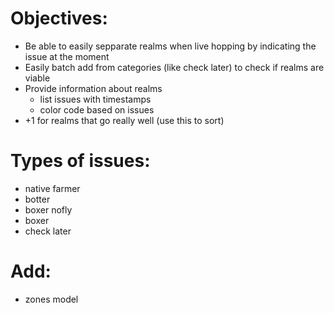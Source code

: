 # Objectives:
- Be able to easily sepparate realms when live hopping by indicating the issue at the moment
- Easily batch add from categories (like check later) to check if realms are viable
- Provide information about realms
  - list issues with timestamps
  - color code based on issues
- +1 for realms that go really well (use this to sort)

# Types of issues:
- native farmer
- botter
- boxer nofly
- boxer
- check later

# Add:
- zones model